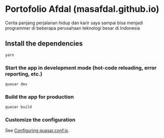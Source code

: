 # Portofolio Afdal (masafdal.github.io)

Cerita panjang perjalanan hidup dan karir saya sampai bisa menjadi programmer di beberapa perusahaan teknologi besar di Indonesia

## Install the dependencies
```bash
yarn
```

### Start the app in development mode (hot-code reloading, error reporting, etc.)
```bash
quasar dev
```


### Build the app for production
```bash
quasar build
```

### Customize the configuration
See [Configuring quasar.conf.js](https://v2.quasar.dev/quasar-cli/quasar-conf-js).
